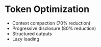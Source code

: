 # Token Optimization

- Context compaction (70% reduction)
- Progressive disclosure (80% reduction)
- Structured outputs
- Lazy loading

